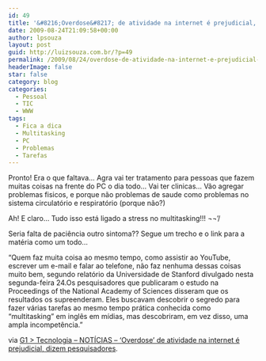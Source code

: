 ```yaml
---
id: 49
title: '&#8216;Overdose&#8217; de atividade na internet é prejudicial, dizem pesquisadores.'
date: 2009-08-24T21:09:58+00:00
author: lpsouza
layout: post
guid: http://luizsouza.com.br/?p=49
permalink: /2009/08/24/overdose-de-atividade-na-internet-e-prejudicial-dizem-pesquisadores/
headerImage: false
star: false
category: blog
categories:
  - Pessoal
  - TIC
  - WWW
tags:
  - Fica a dica
  - Multitasking
  - PC
  - Problemas
  - Tarefas
---
```

Pronto! Era o que faltava&#8230; Agra vai ter tratamento para pessoas que fazem muitas coisas na frente do PC o dia todo&#8230; Vai ter clinicas&#8230; Vão agregar problemas fisicos, e porque não problemas de saude como problemas no sistema circulatório e respiratório (porque não?)

Ah! E claro&#8230; Tudo isso está ligado a stress no multitasking!!! ¬¬&#8217;/

Seria falta de paciência outro sintoma?? Segue um trecho e o link para a matéria como um todo&#8230;

&#8220;Quem faz muita coisa ao mesmo tempo, como assistir ao YouTube, escrever um e-mail e falar ao telefone, não faz nenhuma dessas coisas muito bem, segundo relatório da Universidade de Stanford divulgado nesta segunda-feira 24.Os pesquisadores que publicaram o estudo na Proceedings of the National Academy of Sciences disseram que os resultados os supreenderam. Eles buscavam descobrir o segredo para fazer várias tarefas ao mesmo tempo prática conhecida como &#8220;multitasking&#8221; em inglês em mídias, mas descobriram, em vez disso, uma ampla incompetência.&#8221;

via [G1 > Tecnologia &#8211; NOTÍCIAS &#8211; &#8216;Overdose&#8217; de atividade na internet é prejudicial, dizem pesquisadores](http://g1.globo.com/Noticias/Tecnologia/0,,MUL1278841-6174,00.html).